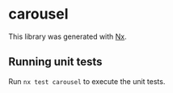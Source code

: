 # carousel

This library was generated with [Nx](https://nx.dev).

## Running unit tests

Run `nx test carousel` to execute the unit tests.
